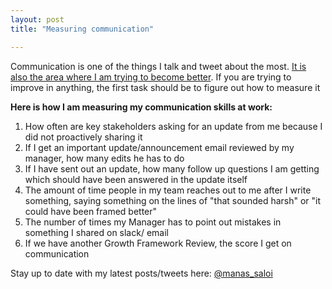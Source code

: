 ```yaml
---
layout: post
title: "Measuring communication"

---
```


Communication is one of the things I talk and tweet about the most. [It is also the area where I am trying to become better](https://manassaloi.com/2019/08/11/20-lessons-gojek.html). If you are trying to improve in anything, the first task should be to figure out how to measure it

**Here is how I am measuring my communication skills at work:**

1. How often are key stakeholders asking for an update from me because I did not proactively sharing it
2. If I get an important update/announcement email reviewed by my manager, how many edits he has to do
3. If I have sent out an update, how many follow up questions I am getting which should have been answered in the update itself
4. The amount of time people in my team reaches out to me after I write something, saying something on the lines of "that sounded harsh" or "it could have been framed better"
5. The number of times my Manager has to point out mistakes in something I shared on slack/ email
6. If we have another Growth Framework Review, the score I get on communication

Stay up to date with my latest posts/tweets here: [@manas_saloi](http://twitter.com/manas_saloi)
